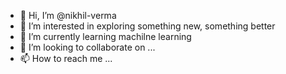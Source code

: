 - 👋 Hi, I’m @nikhil-verma
- 👀 I’m interested in exploring something new, something better
- 🌱 I’m currently learning machilne learning
- 💞️ I’m looking to collaborate on ...
- 📫 How to reach me ...

<!---
codesena/codesena is a ✨ special ✨ repository because its `README.md` (this file) appears on your GitHub profile.
You can click the Preview link to take a look at your changes.
--->
